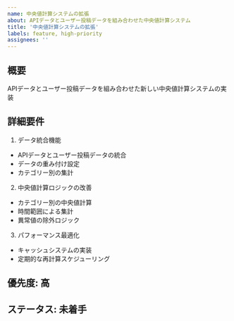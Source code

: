 ```yaml
---
name: 中央値計算システムの拡張
about: APIデータとユーザー投稿データを組み合わせた中央値計算システム
title: '中央値計算システムの拡張'
labels: feature, high-priority
assignees: ''
---
```


## 概要
APIデータとユーザー投稿データを組み合わせた新しい中央値計算システムの実装

## 詳細要件
1. データ統合機能
- APIデータとユーザー投稿データの統合
- データの重み付け設定
- カテゴリー別の集計

2. 中央値計算ロジックの改善
- カテゴリー別の中央値計算
- 時間範囲による集計
- 異常値の除外ロジック

3. パフォーマンス最適化
- キャッシュシステムの実装
- 定期的な再計算スケジューリング

## 優先度: 高
## ステータス: 未着手